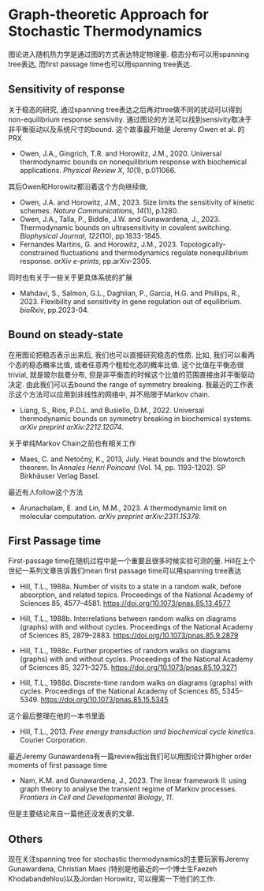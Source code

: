 # Graph-theoretic Approach for Stochastic Thermodynamics

图论进入随机热力学是通过图的方式表达特定物理量. 稳态分布可以用spanning tree表达, 而first passage time也可以用spanning tree表达.

## Sensitivity of response

关于稳态的研究, 通过spanning tree表达之后再对tree做不同的扰动可以得到non-equilibrium response sensivity. 通过图论的方法可以找到sensivity取决于非平衡驱动以及系统尺寸的bound. 这个故事最开始是 Jeremy Owen et al. 的PRX

- Owen, J.A., Gingrich, T.R. and Horowitz, J.M., 2020. Universal thermodynamic bounds on nonequilibrium response with biochemical applications. *Physical Review X*, *10*(1), p.011066.

其后Owen和Horowitz都沿着这个方向继续做, 

- Owen, J.A. and Horowitz, J.M., 2023. Size limits the sensitivity of kinetic schemes. *Nature Communications*, *14*(1), p.1280.
- Owen, J.A., Talla, P., Biddle, J.W. and Gunawardena, J., 2023. Thermodynamic bounds on ultrasensitivity in covalent switching. *Biophysical Journal*, *122*(10), pp.1833-1845.
- Fernandes Martins, G. and Horowitz, J.M., 2023. Topologically-constrained fluctuations and thermodynamics regulate nonequilibrium response. *arXiv e-prints*, pp.arXiv-2305.

同时也有关于一些关于更具体系统的扩展

- Mahdavi, S., Salmon, G.L., Daghlian, P., Garcia, H.G. and Phillips, R., 2023. Flexibility and sensitivity in gene regulation out of equilibrium. *bioRxiv*, pp.2023-04.

## Bound on steady-state

在用图论把稳态表示出来后, 我们也可以直接研究稳态的性质. 比如, 我们可以看两个态的稳态概率比值, 或者任意两个粗粒化态的概率比值. 这个比值在平衡态很trivial, 就是玻尔兹曼分布, 但是非平衡态的时候这个比值的范围直接由非平衡驱动决定. 由此我们可以去bound the range of symmetry breaking. 我最近的工作表示这个方法可以应用到非线性的网络中, 并不局限于Markov chain.

- Liang, S., Rios, P.D.L. and Busiello, D.M., 2022. Universal thermodynamic bounds on symmetry breaking in biochemical systems. *arXiv preprint arXiv:2212.12074*.

关于单纯Markov Chain之前也有相关工作

- Maes, C. and Netočný, K., 2013, July. Heat bounds and the blowtorch theorem. In *Annales Henri Poincaré* (Vol. 14, pp. 1193-1202). SP Birkhäuser Verlag Basel.

最近有人follow这个方法

- Arunachalam, E. and Lin, M.M., 2023. A thermodynamic limit on molecular computation. *arXiv preprint arXiv:2311.15378*.

##  First Passage time

First-passage time在随机过程中是一个重要且很多时候实验可测的量. Hill在上个世纪一系列文章告诉我们mean first passage time可以用spanning tree表达

- Hill, T.L., 1988a. Number of visits to a state in a random walk, before absorption, and related topics. Proceedings of the National Academy of Sciences 85, 4577–4581. https://doi.org/10.1073/pnas.85.13.4577

- Hill, T.L., 1988b. Interrelations between random walks on diagrams (graphs) with and without cycles. Proceedings of the National Academy of Sciences 85, 2879–2883. https://doi.org/10.1073/pnas.85.9.2879

- Hill, T.L., 1988c. Further properties of random walks on diagrams (graphs) with and without cycles. Proceedings of the National Academy of Sciences 85, 3271–3275. https://doi.org/10.1073/pnas.85.10.3271

- Hill, T.L., 1988d. Discrete-time random walks on diagrams (graphs) with cycles. Proceedings of the National Academy of Sciences 85, 5345–5349. https://doi.org/10.1073/pnas.85.15.5345

这个最后整理在他的一本书里面

- Hill, T.L., 2013. *Free energy transduction and biochemical cycle kinetics*. Courier Corporation.

最近Jeremy Gunawardena有一篇review指出我们可以用图论计算higher order moments of first passage time

- Nam, K.M. and Gunawardena, J., 2023. The linear framework II: using graph theory to analyse the transient regime of Markov processes. *Frontiers in Cell and Developmental Biology*, *11*.

但是主要结论来自一篇他还没发表的文章.

## Others

现在关注spanning tree for stochastic thermodynamics的主要玩家有Jeremy Gunawardena, Christian Maes (特别是他最近的一个博士生Faezeh Khodabandehlou)以及Jordan Horowitz, 可以搜索一下他们的工作. 